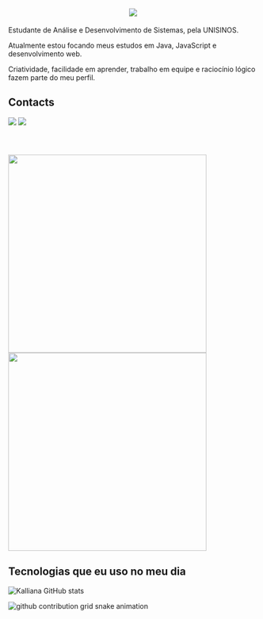 <h1 align="center">
    <img src="https://readme-typing-svg.herokuapp.com/?font=Righteous&size=40&center=true&vCenter=true&width=500&height=70&duration=4000&lines=OLÁ!+👋;+SOU+KALLIANA+GLAESER!;" />
</h1>

<p> Estudante de Análise e Desenvolvimento de Sistemas, pela UNISINOS.</p>

<p>Atualmente estou focando meus estudos em Java, JavaScript e desenvolvimento web.</p>

<p>Criatividade, facilidade em aprender, trabalho em equipe e raciocínio lógico fazem parte do meu perfil.</p>

## Contacts
<a href = "mailto:kalliana.glaeser@gmail.com"><img src="https://img.shields.io/badge/-Gmail-%23333?style=for-the-badge&logo=gmail&logoColor=white" target="_blank"></a>
<a href="https://www.linkedin.com/in/kalliana-glaeser/" target="_blank"><img src="https://img.shields.io/badge/-LinkedIn-%230077B5?style=for-the-badge&logo=linkedin&logoColor=white" target="_blank"></a>

<!---#
[![E-mail](https://img.shields.io/badge/-Gmail-0A0A0A?style=for-the-badge&logo=gmail&logoColor=black)](mailto:kalliana.glaeser@gmail.com)
[![LinkedIn](https://img.shields.io/badge/-LinkedIn-0A0A0A?style=for-the-badge&logo=linkedin&logoColor=black)](https://www.linkedin.com/in/kalliana-glaeser/)
[![Instagram](https://img.shields.io/badge/-Instagram-0A0A0A?style=for-the-badge&logo=instagram&logoColor=black)](https://www.instagram.com/kallianaa/)
[![Telegram](https://img.shields.io/badge/-Telegram-0A0A0A?style=for-the-badge&logo=telegram&logoColor=black)](https://t.me/kallianaa) 
[![Spotify](https://img.shields.io/badge/-Spotify-0A0A0A?style=for-the-badge&logo=spotify&logoColor=black)](https://open.spotify.com/playlist/46P8xIQCaqkC4miN2c1W0M?si=ebbfe5767e97470c) 
#
--->
#
<div style="display: inline_block"><br>
  <img src="https://github-readme-stats.vercel.app/api?username=kallianaa&show_icons=true&theme=transparent&rank_icon=github&hide_border=true&text_color=F8F8FF" width="400">
  <img src="https://github-readme-streak-stats.herokuapp.com?user=kallianaa&theme=transparent&hide_border=true&text_color=F8F8FF" width="400">
</div>


## Tecnologias que eu uso no meu dia

![Kalliana GitHub stats](https://github-readme-stats.vercel.app/api/top-langs/?username=kallianaa&hide=HTML&langs_count=8&layout=compact&theme=transparent&border_radius=10&size_weight=0.5&count_weight=0.5&exclude_repo=github-readme-stats&hide_border=true&text_color=F8F8FF)


<picture align="center">
  <source media="(prefers-color-scheme: dark)" srcset="https://raw.githubusercontent.com/kallianaa/kallianaa/output/github-contribution-grid-snake-dark.svg">
  <source media="(prefers-color-scheme: light)" srcset="https://raw.githubusercontent.com/kallianaa/kallianaa/output/github-contribution-grid-snake-dark.svg">
  <img align="center" alt="github contribution grid snake animation" src="https://raw.githubusercontent.com/kallianaa/kallianaa/output/github-contribution-grid-snake.svg">
</picture>

<!---
kallianaa/kallianaa is a ✨ special ✨ repository because its `README.md` (this file) appears on your GitHub profile.
You can click the Preview link to take a look at your changes.
--->
